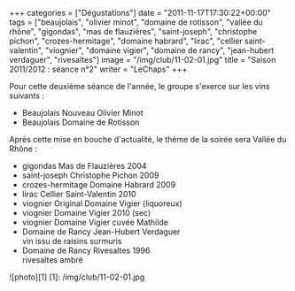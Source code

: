 +++
categories = ["Dégustations"]
date = "2011-11-17T17:30:22+00:00"
tags = ["beaujolais", "olivier minot", "domaine de rotisson", "vallée du rhône", "gigondas", "mas de flauzières", "saint-joseph", "christophe pichon", "crozes-hermitage", "domaine habrard", "lirac", "cellier saint-valentin", "viognier", "domaine vigier", "domaine de rancy", "jean-hubert verdaguer", "rivesaltes"]
image = "/img/club/11-02-01.jpg"
title = "Saison 2011/2012 : séance n°2"
writer = "LeChaps"
+++

Pour cette deuxième séance de l'année, le groupe s'exerce sur les vins suivants :

* Beaujolais Nouveau Olivier Minot
* Beaujolais Domaine de Rotisson

Après cette mise en bouche d'actualité, le thème de la soirée sera Vallée du Rhône :

* gigondas Mas de Flauzières 2004
* saint-joseph Christophe Pichon 2009
* crozes-hermitage Domaine Habrard 2009
* lirac Cellier Saint-Valentin 2010
* viognier Original Domaine Vigier (liquoreux)
* viognier Domaine Vigier 2010 (sec)
* viognier Domaine Vigier cuvée Mathilde
* Domaine de Rancy Jean-Hubert Verdaguer  
vin issu de raisins surmuris
* Domaine de Rancy Rivesaltes 1996  
rivesaltes ambré

![photo][1]
[1]: /img/club/11-02-01.jpg
